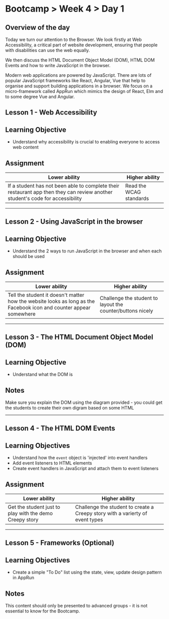 # Bootcamp > Week 4 > Day 1

## Overview of the day
Today we turn our attention to the Browser. We look firstly at Web Accessibility, a critical part of website development, ensuring that people with disabilities can use the web equally.

We then discuss the HTML Document Object Model (DOM), HTML DOM Events and how to write JavaScript in the browser.

Modern web applications are powered by JavaScript. There are lots of popular JavaScript frameworks like React, Angular, Vue that help to organise and support building applications in a browser. We focus on a micro-framework called AppRun which mimics the design of React, Elm and to some degree Vue and Angular.

## Lesson 1 - Web Accessibility
## Learning Objective
* Understand why accessibility is crucial to enabling everyone to access web content

## Assignment
|**Lower ability**|**Higher ability**|
|-----------------|------------------|
|If a student has not been able to complete their restaurant app then they can review another student's code for accessibility|Read the WCAG standards|

---
## Lesson 2 - Using JavaScript in the browser
## Learning Objective
* Understand the 2 ways to run JavaScript in the browser and when each should be used

## Assignment
|**Lower ability**|**Higher ability**|
|-----------------|------------------|
|Tell the student it doesn't matter how the website looks as long as the Facebook icon and counter appear somewhere|Challenge the student to layout the counter/buttons nicely|

---

## Lesson 3 - The HTML Document Object Model (DOM) 
## Learning Objective
* Understand what the DOM is

## Notes
Make sure you explain the DOM using the diagram provided - you could get the students to create their own digram based on some HTML

---
## Lesson 4 - The HTML DOM Events

## Learning Objectives

* Understand how the `event` object is 'injected' into event handlers
* Add event listeners to HTML elements
* Create event handlers in JavaScript and attach them to event listeners

## Assignment
|**Lower ability**|**Higher ability**|
|-----------------|------------------|
|Get the student just to play with the demo Creepy story|Challenge the student to create a Creepy story with a varierty of event types|

---

## Lesson 5 - Frameworks (Optional)

## Learning Objectives

* Create a simple "To Do" list using the state, view, update design pattern in AppRun

## Notes
This content should only be presented to advanced groups - it is not essential to know for the Bootcamp.
